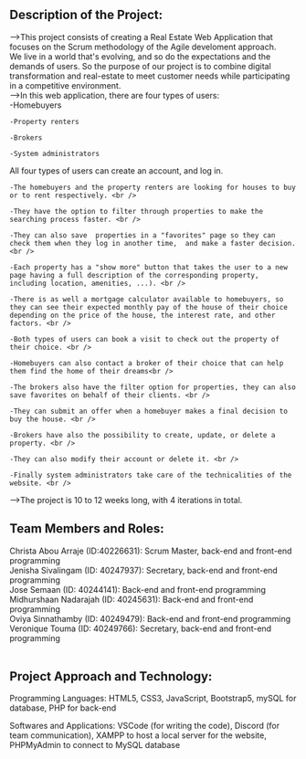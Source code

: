 ## Description of the Project: 
-->This project consists of creating a Real Estate Web Application that focuses on the Scrum methodology of the Agile develoment approach. <br /> 
  We live in a world that's evolving, and so do the expectations and the demands of users. So the purpose of our project is to combine digital transformation and real-estate to meet customer needs while   participating in a competitive environment. <br />
-->In this web application, there are four types of users: <br />
    -Homebuyers
    
    -Property renters 
    
    -Brokers
    
    -System administrators 
    
  All four types of users can create an account, and log in. <br />
  
    -The homebuyers and the property renters are looking for houses to buy or to rent respectively. <br />
    
    -They have the option to filter through properties to make the searching process faster. <br />
    
    -They can also save  properties in a "favorites" page so they can check them when they log in another time,  and make a faster decision.<br /> 
    
    -Each property has a "show more" button that takes the user to a new page having a full description of the corresponding property, including location, amenities, ...). <br />
    
    -There is as well a mortgage calculator available to homebuyers, so they can see their expected monthly pay of the house of their choice depending on the price of the house, the interest rate, and other factors. <br />
    
    -Both types of users can book a visit to check out the property of their choice. <br />
    
    -Homebuyers can also contact a broker of their choice that can help them find the home of their dreams<br />

    -The brokers also have the filter option for properties, they can also save favorites on behalf of their clients. <br /> 
    
    -They can submit an offer when a homebuyer makes a final decision to buy the house. <br />
    
    -Brokers have also the possibility to create, update, or delete a property. <br />
    
    -They can also modify their account or delete it. <br />
    
    -Finally system administrators take care of the technicalities of the website. <br />
    

-->The project is 10 to 12 weeks long, with 4 iterations in total. <br />

## Team Members and Roles:<br />
Christa Abou Arraje (ID:40226631): Scrum Master, back-end and front-end programming<br />
Jenisha Sivalingam (ID: 40247937): Secretary, back-end and front-end programming<br />
Jose Semaan (ID: 40244141): Back-end and front-end programming<br />
Midhurshaan Nadarajah (ID: 40245631): Back-end and front-end programming<br />
Oviya Sinnathamby (ID: 40249479): Back-end and front-end programming<br />
Veronique Touma (ID: 40249766): Secretary, back-end and front-end programming<br /><br />

## Project Approach and Technology: <br />
Programming Languages: HTML5, CSS3, JavaScript, Bootstrap5, mySQL for database, PHP for back-end<br />

Softwares and Applications: VSCode (for writing the code), Discord (for team communication), XAMPP to host a local server for the website, PHPMyAdmin to connect to MySQL database<br />


